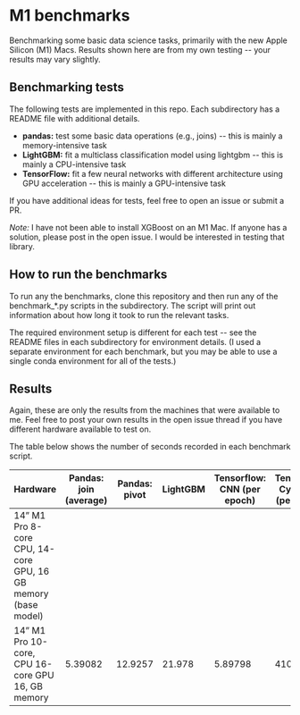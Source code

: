 # M1 benchmarks

Benchmarking some basic data science tasks, primarily with the new Apple Silicon (M1) Macs.
Results shown here are from my own testing -- your results may vary slightly.

## Benchmarking tests

The following tests are implemented in this repo.
Each subdirectory has a README file with additional details.

* **pandas:** test some basic data operations (e.g., joins) -- this is mainly a memory-intensive task
* **LightGBM:** fit a multiclass classification model using lightgbm -- this is mainly a CPU-intensive task
* **TensorFlow:** fit a few neural networks with different architecture using GPU acceleration -- this is mainly a GPU-intensive task

If you have additional ideas for tests, feel free to open an issue or submit a PR.

*Note:* I have not been able to install XGBoost on an M1 Mac.
If anyone has a solution, please post in the open issue.
I would be interested in testing that library.

## How to run the benchmarks

To run any the benchmarks, clone this repository and then run any of the benchmark_\*.py scripts in the subdirectory.
The script will print out information about how long it took to run the relevant tasks.

The required environment setup is different for each test -- see the README files in each subdirectory for environment details.
(I used a separate environment for each benchmark, but you may be able to use a single conda environment for all of the tests.)

## Results

Again, these are only the results from the machines that were available to me.
Feel free to post your own results in the open issue thread if you have different hardware available to test on.

The table below shows the number of seconds recorded in each benchmark script.

| Hardware                                                      |   Pandas: join (average) |   Pandas: pivot |   LightGBM |   Tensorflow: CNN (per epoch) |   TensorFlow: CycleGAN (per epoch) |
|---------------------------------------------------------------|--------------------------|-----------------|------------|-------------------------------|------------------------------------|
| 14” M1 Pro 8-core CPU, 14-core GPU, 16 GB memory (base model) |                          |                 |            |                               |                                    |
| 14” M1 Pro 10-core, CPU 16-core GPU 16, GB memory             |                  5.39082 |         12.9257 |     21.978 |                       5.89798 |                            410.655 |
